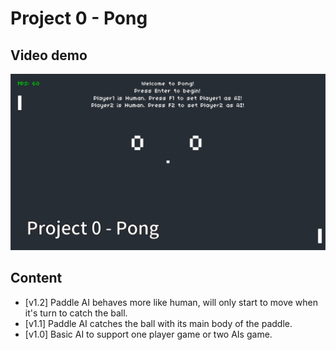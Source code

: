 # Project 0 - Pong

## Video demo

[![Project 0 - Pong](./screenshots/project0-pong.jpg)](https://youtu.be/Gw4YxQObCEo)

## Content

- [v1.2] Paddle AI behaves more like human, will only start to move when it's turn to catch the ball.
- [v1.1] Paddle AI catches the ball with its main body of the paddle.  
- [v1.0] Basic AI to support one player game or two AIs game.
